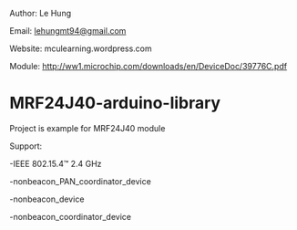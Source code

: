 Author: Le Hung

Email: lehungmt94@gmail.com

Website: mculearning.wordpress.com


Module: http://ww1.microchip.com/downloads/en/DeviceDoc/39776C.pdf

# MRF24J40-arduino-library
Project is example for MRF24J40 module 

Support:

-IEEE 802.15.4™ 2.4 GHz

-nonbeacon_PAN_coordinator_device

-nonbeacon_device

-nonbeacon_coordinator_device

